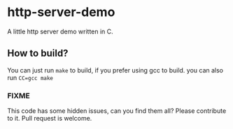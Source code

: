 # http-server-demo
A little http server demo written in C.

## How to build?
You can just run `make` to build, if you prefer using gcc to build. you can also run `CC=gcc make`

### FIXME
This code has some hidden issues, can you find them all?
Please contribute to it. Pull request is welcome.
